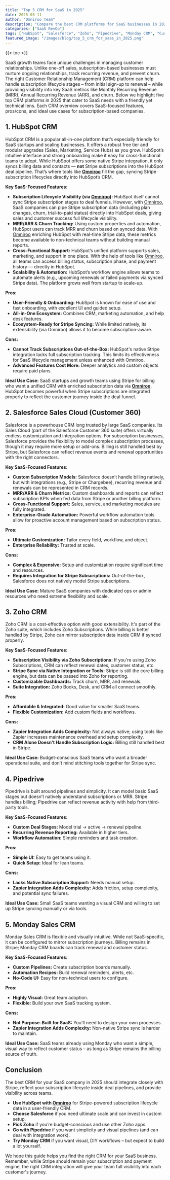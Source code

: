 ```yaml
---
title: "Top 5 CRM for SaaS in 2025"
date: 2025-05-11
author: "Omniroo Team"
description: "Compare the best CRM platforms for SaaS businesses in 2025, including HubSpot, Salesforce, Zoho, Pipedrive and Monday CRM."
categories: ["SaaS RevOp"]
tags: ["HubSpot", "Salesforce", "Zoho", "Pipedrive", "Monday CRM", "Customer Relationship Management"]
featured_image: "/images/blog/top_5_crm_for_saas_in_2025.png"
---
```


{{< toc >}}

SaaS growth teams face unique challenges in managing customer relationships. Unlike one-off sales, subscription-based businesses must nurture ongoing relationships, track recurring revenue, and prevent churn. The right Customer Relationship Management (CRM) platform can help handle subscription lifecycle stages – from initial sign-up to renewal – while providing visibility into key SaaS metrics like Monthly Recurring Revenue (MRR), Annual Recurring Revenue (ARR), and churn. Below we highlight five top CRM platforms in 2025 that cater to SaaS needs with a friendly yet technical lens. Each CRM overview covers SaaS-focused features, pros/cons, and ideal use cases for subscription-based companies.

## 1. HubSpot CRM

HubSpot CRM is a popular all-in-one platform that’s especially friendly for SaaS startups and scaling businesses. It offers a robust free tier and modular upgrades (Sales, Marketing, Service Hubs) as you grow. HubSpot’s intuitive interface and strong onboarding make it easy for cross-functional teams to adopt. While HubSpot offers some native Stripe integration, it only syncs billing data and contacts — **not** Stripe subscriptions into the HubSpot deal pipeline. That’s where tools like **[Omniroo](/ "Omniroo Homepage")** fill the gap, syncing Stripe subscription lifecycles directly into HubSpot’s CRM.

**Key SaaS-Focused Features:**

- **Subscription Lifecycle Visibility (via [Omniroo](/ "Omniroo Homepage")):** HubSpot itself cannot sync Stripe subscription stages to deal funnels. However, with [Omniroo](/ "Omniroo Homepage"), SaaS companies can pipe Stripe subscription data (including plan changes, churn, trial-to-paid status) directly into HubSpot deals, giving sales and customer success full lifecycle visibility.
- **MRR/ARR & Churn Tracking:** Using custom properties and automation, HubSpot users can track MRR and churn based on synced data. With [Omniroo](/ "Omniroo Homepage") enriching HubSpot with real-time Stripe data, these metrics become available to non-technical teams without building manual reports.
- **Cross-Functional Support:** HubSpot’s unified platform supports sales, marketing, and support in one place. With the help of tools like [Omniroo](/ "Omniroo Homepage"), all teams can access billing status, subscription phase, and payment history — directly in HubSpot.
- **Scalability & Automation:** HubSpot’s workflow engine allows teams to automate alerts (e.g., upcoming renewals or failed payments via synced Stripe data). The platform grows well from startup to scale-up.

**Pros:**

- **User-Friendly & Onboarding:** HubSpot is known for ease of use and fast onboarding, with excellent UI and guided setup.
- **All-in-One Ecosystem:** Combines CRM, marketing automation, and help desk features.
- **Ecosystem-Ready for Stripe Syncing:** While limited natively, its extensibility (via Omniroo) allows it to become subscription-aware.

**Cons:**

- **Cannot Track Subscriptions Out-of-the-Box:** HubSpot's native Stripe integration lacks full subscription tracking. This limits its effectiveness for SaaS lifecycle management unless enhanced with Omniroo.
- **Advanced Features Cost More:** Deeper analytics and custom objects require paid plans.

**Ideal Use Case:** SaaS startups and growth teams using Stripe for billing who want a unified CRM with enriched subscription data via **[Omniroo](/ "Omniroo Homepage")**. HubSpot becomes powerful when Stripe subscriptions are integrated properly to reflect the customer journey inside the deal funnel.

## 2. Salesforce Sales Cloud (Customer 360)

Salesforce is a powerhouse CRM long trusted by large SaaS companies. Its Sales Cloud (part of the Salesforce Customer 360 suite) offers virtually endless customization and integration options. For subscription businesses, Salesforce provides the flexibility to model complex subscription processes, though it may require more setup or add-ons. Billing is still handled best by Stripe, but Salesforce can reflect revenue events and renewal opportunities with the right connectors.

**Key SaaS-Focused Features:**

- **Custom Subscription Models:** Salesforce doesn’t handle billing natively, but with integrations (e.g., Stripe or Chargebee), recurring revenue and renewals can be represented in CRM records.
- **MRR/ARR & Churn Metrics:** Custom dashboards and reports can reflect subscription KPIs when fed data from Stripe or another billing platform.
- **Cross-Functional Support:** Sales, service, and marketing modules are fully integrated.
- **Enterprise-Grade Automation:** Powerful workflow automation tools allow for proactive account management based on subscription status.

**Pros:**

- **Ultimate Customization:** Tailor every field, workflow, and object.
- **Enterprise Reliability:** Trusted at scale.

**Cons:**

- **Complex & Expensive:** Setup and customization require significant time and resources.
- **Requires Integration for Stripe Subscriptions:** Out-of-the-box, Salesforce does not natively model Stripe subscriptions.

**Ideal Use Case:** Mature SaaS companies with dedicated ops or admin resources who need extreme flexibility and scale.

## 3. Zoho CRM

Zoho CRM is a cost-effective option with good extensibility. It's part of the Zoho suite, which includes Zoho Subscriptions. While billing is better handled by Stripe, Zoho can mirror subscription data inside CRM if synced properly.

**Key SaaS-Focused Features:**

- **Subscription Visibility via Zoho Subscriptions:** If you're using Zoho Subscriptions, CRM can reflect renewal dates, customer status, etc.
- **Stripe Sync via Native Integration or Tools:** Stripe is still the core billing engine, but data can be passed into Zoho for reporting.
- **Customizable Dashboards:** Track churn, MRR, and renewals.
- **Suite Integration:** Zoho Books, Desk, and CRM all connect smoothly.

**Pros:**

- **Affordable & Integrated:** Good value for smaller SaaS teams.
- **Flexible Customization:** Add custom fields and workflows.

**Cons:**

- **Zapier Integration Adds Complexity:** Not always native; using tools like Zapier increases maintenance overhead and setup complexity.
- **CRM Alone Doesn't Handle Subscription Logic:** Billing still handled best in Stripe.

**Ideal Use Case:** Budget-conscious SaaS teams who want a broader operational suite, and don’t mind stitching tools together for Stripe sync.

## 4. Pipedrive

Pipedrive is built around pipelines and simplicity. It can model basic SaaS stages but doesn’t natively understand subscriptions or MRR. Stripe handles billing; Pipedrive can reflect revenue activity with help from third-party tools.

**Key SaaS-Focused Features:**

- **Custom Deal Stages:** Model trial → active → renewal pipeline.
- **Recurring Revenue Reporting:** Available in higher tiers.
- **Workflow Automation:** Simple reminders and task creation.

**Pros:**

- **Simple UI:** Easy to get teams using it.
- **Quick Setup:** Ideal for lean teams.

**Cons:**

- **Lacks Native Subscription Support:** Needs manual setup.
- **Zapier Integration Adds Complexity:** Adds friction, setup complexity, and potential sync failures.

**Ideal Use Case:** Small SaaS teams wanting a visual CRM and willing to set up Stripe syncing manually or via tools.

## 5. Monday Sales CRM

Monday Sales CRM is flexible and visually intuitive. While not SaaS-specific, it can be configured to mirror subscription journeys. Billing remains in Stripe; Monday CRM boards can track renewal and customer status.

**Key SaaS-Focused Features:**

- **Custom Pipelines:** Create subscription boards manually.
- **Automation Recipes:** Build renewal reminders, alerts, etc.
- **No-Code UI:** Easy for non-technical users to configure.

**Pros:**

- **Highly Visual:** Great team adoption.
- **Flexible:** Build your own SaaS tracking system.

**Cons:**

- **Not Purpose-Built for SaaS:** You’ll need to design your own processes.
- **Zapier Integration Adds Complexity:** Non-native Stripe sync is harder to maintain.

**Ideal Use Case:** SaaS teams already using Monday who want a simple, visual way to reflect customer status – as long as Stripe remains the billing source of truth.

## Conclusion

The best CRM for your SaaS company in 2025 should integrate closely with Stripe, reflect your subscription lifecycle inside deal pipelines, and provide visibility across teams.

- **Use HubSpot with [Omniroo](/ "Omniroo Homepage")** for Stripe-powered subscription lifecycle data in a user-friendly CRM.
- **Choose Salesforce** if you need ultimate scale and can invest in custom setup.
- **Pick Zoho** if you’re budget-conscious and use other Zoho apps.
- **Go with Pipedrive** if you want simplicity and visual pipelines (and can deal with integration work).
- **Try Monday CRM** if you want visual, DIY workflows – but expect to build a lot yourself.

We hope this guide helps you find the right CRM for your SaaS business. Remember, while Stripe should remain your subscription and payment engine, the right CRM integration will give your team full visibility into each customer's journey.
